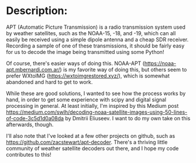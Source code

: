 # Description:
APT (Automatic Picture Transmission) is a radio transmission system used by weather satellites, such as the NOAA-15, -18, and -19, which can all easily be received using a simple dipole antenna and a cheap SDR receiver. Recording a sample of one of these transmissions, it should be fairly easy for us to decode the image being transmitted using some Python!

Of course, there's easier ways of doing this. NOAA-APT (https://noaa-apt.mbernardi.com.ar/) is my favorite way of doing this, but others seem to prefer WXtoIMG (https://wxtoimgrestored.xyz/), which is somewhat abandoned and hard to get to work.

While these are good solutions, I wanted to see how the process works by hand, in order to get some experience with scipy and digital signal processing in general. At least initially, I'm inspired by this Medium post https://medium.com/swlh/decoding-noaa-satellite-images-using-50-lines-of-code-3c5d1d0a08da by Dmitrii Eliuseev. I want to do my own take on this afterwards, though.

I'll also note that I've looked at a few other projects on github, such as https://github.com/zacstewart/apt-decoder. There's a thriving little community of weather satellite decoders out there, and I hope my code contributes to this!
